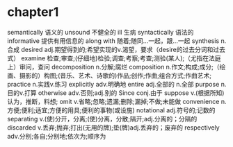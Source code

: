 # chapter1
semantically 语义的
unsound 不健全的
ill 生病
syntactically 语法的
informative 提供有用信息的
along with 随着;随同…一起，跟…一起
synthesis n.合成
desired adj.期望得到的;希望实现的v.渴望，要求（desire的过去分词和过去式）
examine 检查;审查;(仔细地)检验;调查;考察;考查;测验(某人);（尤指在法庭上）审问，查问
decomposition n.分解;腐烂
composition n.作文;构成;成分;（绘画、摄影的）构图;(音乐、艺术、诗歌的)作品;创作;作曲;组合方式;作曲艺术;
practice n.实践v.练习
explicitly adv.明确地
entire adj.全部的 n.全部
purpose n.目的v.打算
otherwise adv.否则;adj.别的
Since conj.由于
suppose v.(根据所知)认为，推断，料想;
omit v.省略;忽略;遗漏;删除;漏掉;不做;未能做
convenience n.方便;便利;适宜;方便的用具;便利的事物(或设施)
notational adj.符号的;记数的
separating v.(使)分开，分离;(使)分离，分散;隔开;adj.分离的；分隔的
discarded v.丢弃;抛弃;打出(无用的牌);垫(牌)adj.丢弃的；废弃的
respectively adv.分别;各自;分别地;依次为;顺序为